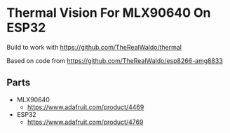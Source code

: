# Thermal Vision For MLX90640 On ESP32

Build to work with https://github.com/TheRealWaldo/thermal

Based on code from https://github.com/TheRealWaldo/esp8266-amg8833

## Parts
* MLX90640
  * https://www.adafruit.com/product/4469
* ESP32
  * https://www.adafruit.com/product/4769
